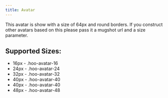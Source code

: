 ```yaml
---
title: Avatar
---
```


This avatar is show with a size of 64px and round borders. If you construct other avatars based on this please pass it a mugshot url and a size parameter.

## Supported Sizes:

* 16px - .hoo-avatar-16
* 24px - .hoo-avatar-24
* 32px - .hoo-avatar-32
* 40px - .hoo-avatar-40
* 40px - .hoo-avatar-40
* 48px - .hoo-avatar-48